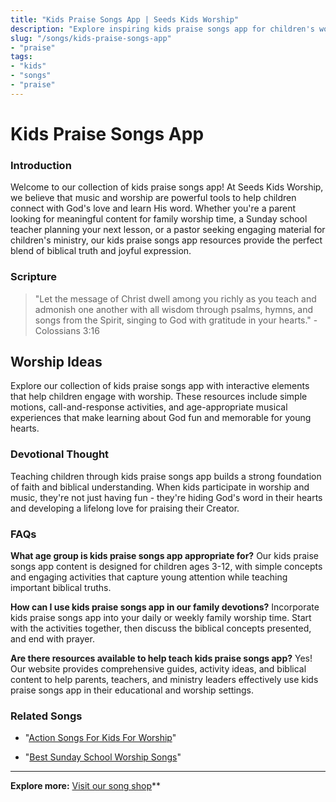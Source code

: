 ```yaml
---
title: "Kids Praise Songs App | Seeds Kids Worship"
description: "Explore inspiring kids praise songs app for children's worship and faith development. Biblical music resources for families and ministry."
slug: "/songs/kids-praise-songs-app"
- "praise"
tags:
- "kids"
- "songs"
- "praise"
---
```


# Kids Praise Songs App

### Introduction

Welcome to our collection of kids praise songs app! At Seeds Kids Worship, we believe that music and worship are powerful tools to help children connect with God's love and learn His word. Whether you're a parent looking for meaningful content for family worship time, a Sunday school teacher planning your next lesson, or a pastor seeking engaging material for children's ministry, our kids praise songs app resources provide the perfect blend of biblical truth and joyful expression.

### Scripture

> "Let the message of Christ dwell among you richly as you teach and admonish one another with all wisdom through psalms, hymns, and songs from the Spirit, singing to God with gratitude in your hearts." - Colossians 3:16

## Worship Ideas

Explore our collection of kids praise songs app with interactive elements that help children engage with worship. These resources include simple motions, call-and-response activities, and age-appropriate musical experiences that make learning about God fun and memorable for young hearts.

### Devotional Thought

Teaching children through kids praise songs app builds a strong foundation of faith and biblical understanding. When kids participate in worship and music, they're not just having fun - they're hiding God's word in their hearts and developing a lifelong love for praising their Creator.

### FAQs

**What age group is kids praise songs app appropriate for?**
Our kids praise songs app content is designed for children ages 3-12, with simple concepts and engaging activities that capture young attention while teaching important biblical truths.

**How can I use kids praise songs app in our family devotions?**
Incorporate kids praise songs app into your daily or weekly family worship time. Start with the activities together, then discuss the biblical concepts presented, and end with prayer.

**Are there resources available to help teach kids praise songs app?**
Yes! Our website provides comprehensive guides, activity ideas, and biblical content to help parents, teachers, and ministry leaders effectively use kids praise songs app in their educational and worship settings.

### Related Songs

- "[Action Songs For Kids For Worship](/songs/action-songs-for-kids-for-worship/)"

- "[Best Sunday School Worship Songs](/songs/best-sunday-school-worship-songs/)"

---

**Explore more:** [Visit our song shop](https://seedskidsworship.com/shop)**

<!-- Schema Markup -->
<script type="application/ld+json">
{
  "@context": "https://schema.org",
  "@type": "MusicRecording",
  "name": "Kids Praise Songs App",
  "byArtist": {
    "@type": "MusicGroup",
    "name": "Seeds Kids Worship"
  },
  "isFamilyFriendly": true,
  "url": "https://seedskidsworship.com/songs/kids-praise-songs-app/"
}
</script>